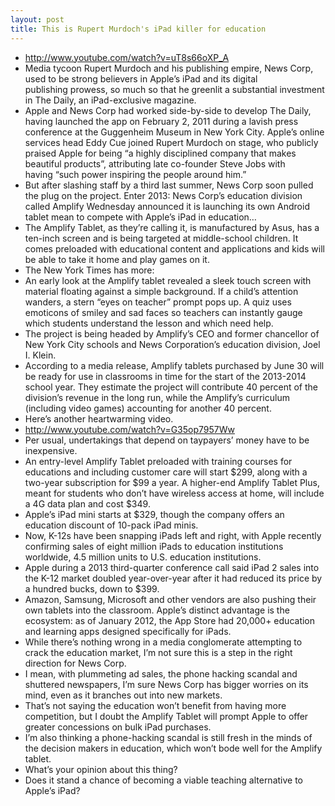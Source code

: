 ```yaml
---
layout: post
title: This is Rupert Murdoch's iPad killer for education
---
```

* http://www.youtube.com/watch?v=uT8s66oXP_A
* Media tycoon Rupert Murdoch and his publishing empire, News Corp, used to be strong believers in Apple’s iPad and its digital publishing prowess, so much so that he greenlit a substantial investment in The Daily, an iPad-exclusive magazine.
* Apple and News Corp had worked side-by-side to develop The Daily, having launched the app on February 2, 2011 during a lavish press conference at the Guggenheim Museum in New York City. Apple’s online services head Eddy Cue joined Rupert Murdoch on stage, who publicly praised Apple for being “a highly disciplined company that makes beautiful products”, attributing late co-founder Steve Jobs with having “such power inspiring the people around him.”
* But after slashing staff by a third last summer, News Corp soon pulled the plug on the project. Enter 2013: News Corp’s education division called Amplify Wednesday announced it is launching its own Android tablet mean to compete with Apple’s iPad in education…
* The Amplify Tablet, as they’re calling it, is manufactured by Asus, has a ten-inch screen and is being targeted at middle-school children. It comes preloaded with educational content and applications and kids will be able to take it home and play games on it.
* The New York Times has more:
* An early look at the Amplify tablet revealed a sleek touch screen with material floating against a simple background. If a child’s attention wanders, a stern “eyes on teacher” prompt pops up. A quiz uses emoticons of smiley and sad faces so teachers can instantly gauge which students understand the lesson and which need help.
* The project is being headed by Amplify’s CEO and former chancellor of New York City schools and News Corporation’s education division, Joel I. Klein.
* According to a media release, Amplify tablets purchased by June 30 will be ready for use in classrooms in time for the start of the 2013-2014 school year. They estimate the project will contribute 40 percent of the division’s revenue in the long run, while the Amplify’s curriculum (including video games) accounting for another 40 percent.
* Here’s another heartwarming video.
* http://www.youtube.com/watch?v=G35op7957Ww
* Per usual, undertakings that depend on taypayers’ money have to be inexpensive.
* An entry-level Amplify Tablet preloaded with training courses for educations and including customer care will start $299, along with a two-year subscription for $99 a year. A higher-end Amplify Tablet Plus, meant for students who don’t have wireless access at home, will include a 4G data plan and cost $349.
* Apple’s iPad mini starts at $329, though the company offers an education discount of 10-pack iPad minis.
* Now, K-12s have been snapping iPads left and right, with Apple recently confirming sales of eight million iPads to education institutions worldwide, 4.5 million units to U.S. education institutions.
* Apple during a 2013 third-quarter conference call said iPad 2 sales into the K-12 market doubled year-over-year after it had reduced its price by a hundred bucks, down to $399.
* Amazon, Samsung, Microsoft and other vendors are also pushing their own tablets into the classroom. Apple’s distinct advantage is the ecosystem: as of January 2012, the App Store had 20,000+ education and learning apps designed specifically for iPads.
* While there’s nothing wrong in a media conglomerate attempting to crack the education market, I’m not sure this is a step in the right direction for News Corp.
* I mean, with plummeting ad sales, the phone hacking scandal and shuttered newspapers, I’m sure News Corp has bigger worries on its mind, even as it branches out into new markets.
* That’s not saying the education won’t benefit from having more competition, but I doubt the Amplify Tablet will prompt Apple to offer greater concessions on bulk iPad purchases.
* I’m also thinking a phone-hacking scandal is still fresh in the minds of the decision makers in education, which won’t bode well for the Amplify tablet.
* What’s your opinion about this thing?
* Does it stand a chance of becoming a viable teaching alternative to Apple’s iPad?

